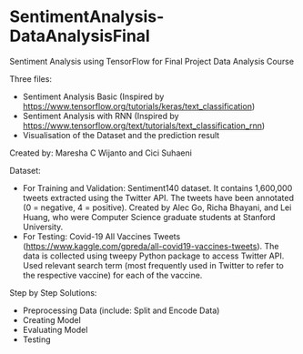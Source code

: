 # SentimentAnalysis-DataAnalysisFinal
Sentiment Analysis using TensorFlow for Final Project Data Analysis Course

Three files:
- Sentiment Analysis Basic (Inspired by https://www.tensorflow.org/tutorials/keras/text_classification)
- Sentiment Analysis with RNN (Inspired by https://www.tensorflow.org/text/tutorials/text_classification_rnn)
- Visualisation of the Dataset and the prediction result

Created by: Maresha C Wijanto and Cici Suhaeni

Dataset:
- For Training and Validation: Sentiment140 dataset. It contains 1,600,000 tweets extracted using the Twitter API. The tweets have been annotated (0 = negative, 4 = positive). Created by Alec Go, Richa Bhayani, and Lei Huang, who were Computer Science graduate students at Stanford University.
- For Testing: Covid-19 All Vaccines Tweets (https://www.kaggle.com/gpreda/all-covid19-vaccines-tweets). The data is collected using tweepy Python package to access Twitter API. Used relevant search term (most frequently used in Twitter to refer to the respective vaccine) for each of the vaccine.

Step by Step Solutions:
- Preprocessing Data (include: Split and Encode Data)
- Creating Model
- Evaluating Model
- Testing
